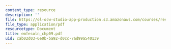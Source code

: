 ```yaml
---
content_type: resource
description: ''
file: https://ol-ocw-studio-app-production.s3.amazonaws.com/courses/res-6-001-electromagnetic-fields-and-energy-spring-2008/cab02d036e0bba92d0cc7ad99a540139_emfesoln_chp09.pdf
file_type: application/pdf
resourcetype: Document
title: emfesoln_chp09.pdf
uid: cab02d03-6e0b-ba92-d0cc-7ad99a540139
---
```

